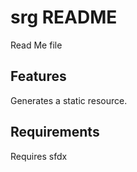 # srg README

Read Me file

## Features

Generates a static resource.

## Requirements

Requires sfdx
